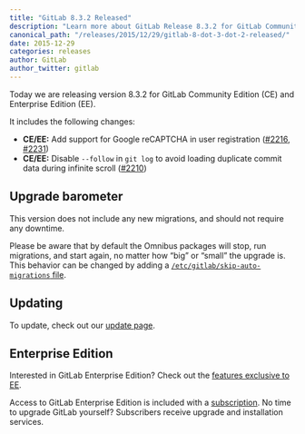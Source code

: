 ```yaml
---
title: "GitLab 8.3.2 Released"
description: "Learn more about GitLab Release 8.3.2 for GitLab Community Edition (CE) and Enterprise Edition (EE)"
canonical_path: "/releases/2015/12/29/gitlab-8-dot-3-dot-2-released/"
date: 2015-12-29
categories: releases
author: GitLab
author_twitter: gitlab
---
```


Today we are releasing version 8.3.2 for GitLab Community Edition (CE) and
Enterprise Edition (EE).

It includes the following changes:

- **CE/EE:** Add support for Google reCAPTCHA in user registration ([#2216],
  [#2231])
- **CE/EE:** Disable `--follow` in `git log` to avoid loading duplicate commit
  data during infinite scroll ([#2210])

[#2210]: https://gitlab.com/gitlab-org/gitlab-ce/merge_requests/2210
[#2216]: https://gitlab.com/gitlab-org/gitlab-ce/merge_requests/2216
[#2231]: https://gitlab.com/gitlab-org/gitlab-ce/merge_requests/2231

<!-- more -->

## Upgrade barometer

This version does not include any new migrations, and should not require any
downtime.

Please be aware that by default the Omnibus packages will stop, run migrations,
and start again, no matter how “big” or “small” the upgrade is. This behavior
can be changed by adding a [`/etc/gitlab/skip-auto-migrations`
file](http://doc.gitlab.com/omnibus/update/README.html).

## Updating

To update, check out our [update page](/update/).

## Enterprise Edition

Interested in GitLab Enterprise Edition? Check out the [features exclusive to
EE](/features/#enterprise).

Access to GitLab Enterprise Edition is included with a [subscription](/pricing/).
No time to upgrade GitLab yourself? Subscribers receive upgrade and installation
services.
